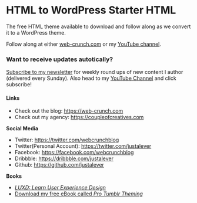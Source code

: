 # HTML to WordPress Starter HTML
The free HTML theme available to download and follow along as we convert it to a WordPress theme.

Follow along at either [web-crunch.com](https://web-crunch.com) or my [YouTube channel](https://youtube.com/c/webcrunch).

### Want to receive updates autotically?
[Subscribe to my newsletter](https://web-crunch.com/subscribe) for weekly round ups of new content I author (delivered every Sunday). 
Also head to my [YouTube Channel](https://youtube.com/c/webcrunch) and click subscribe!

#### Links

+ Check out the blog: https://web-crunch.com
+ Check out my agency: https://coupleofcreatives.com

**Social Media**

+ Twitter: https://twitter.com/webcrunchblog
+ Twitter(Personal Account): https://twitter.com/justalever
+ Facebook: https://facebook.com/webcrunchblog
+ Dribbble: https://dribbble.com/justalever
+ Github: https://github.com/justalever

**Books**
+ [*LUXD: Learn User Experience Design*](https://web-crunch.com/books/luxd)
+ [Download my free eBook called *Pro Tumblr Theming*](https://web-crunch.com/books/ptt)




